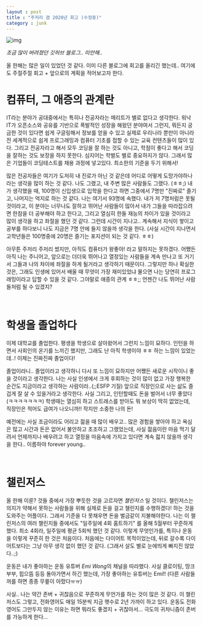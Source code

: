 ```yaml
---
layout : post
title : "주저리 겸 2020년 회고 (수정중)"
category : junk
---
```



![img](https://images.unsplash.com/photo-1607590217012-9700f319f628?ixid=MXwxMjA3fDB8MHxwaG90by1wYWdlfHx8fGVufDB8fHw%3D&ixlib=rb-1.2.1&auto=format&fit=crop&w=989&q=80)

*조금 많이 버려졌던 깃허브 블로그.. 미안해..*

올 한해는 많은 일이 있었던 것 같다. 이미 다른 블로그에 회고를 올리긴 했는데.. 여기에도 주절주절 회고 + 앞으로의 계획을 적어보고자 한다.

# 컴퓨터, 그 애증의 관계란

IT라는 분야가 공대중에서는 특히나 전공자라는 메리트가 별로 없다고 생각한다. 워낙 IT가 오픈소스와 공유를 기반으로 폭발적인 성장을 해왔던 분야여서 그런지, 뭐든지 궁금한 것이 있다면 쉽게 구글링해서 정보를 얻을 수 있고 실제로 우리나라 뿐만이 아니라 전 세계적으로 쉽게 프로그래밍과 컴퓨터 기초를 접할 수 있는 교육 컨텐츠들이 많이 있다. 그리고 전공자라고 해서 모두 코딩을 잘 하는 것도 아니고, 학점이 좋다고 해서 코딩을 잘하는 것도 보장을 하지 못한다. 심지어는 학벌도 별로 중요하지가 않다. 그래서 많은 기업들이 코딩테스트를 채용 과정에 넣고있다. 최소한의 기준을 두기 위해서!

많은 전공자들은 여기가 도저히 내 진로가 아닌 것 같은데 어디로 어떻게 도망가야하나 라는 생각을 많이 하는 것 같다. 나도 그랬고, 내 주변 많은 사람들도 그랬다. (ㅎㅎ;) 내가 생각했을 때, 100명이 신입생으로 입학을 한다고 하면 그중에서 7명만 "진짜로" 즐기고, 나머지는 억지로 하는 것 같다. 나는 여기서 93명에 속했다. 내가 저 7명처럼은 못될것이라고, 이 분야는 너무나도 잘하고 뛰어난 사람들이 많아서 내가 그들을 따라잡으려면 한참을 더 공부해야 하고 한다고, 그리고 열심히 한들 재능의 차이가 있을 것이라고 많이 생각을 하고 좌절을 했던 것 같다. 그런데 시간이 지나고.. 계속해서 지식이 쌓이고 공부를 하다보니 나도 지금은 7명 안에 들지 않을까 생각을 한다. (사실 시간이 지나면서 고학년들은 100명중에 20명은 즐기는 포지션이 되는 것 같다. ㅎㅎ)

아무튼 주저리 주저리 썼지만, 아직도 컴퓨터가 왕좋아! 라고 말하지는 못하겠다. 어쨌든 아직 나는 주니어고, 앞으로는 더더욱 뛰어나고 열정있는 사람들을 계속 만나고 또 거기서 그들과 나의 챠이에 좌절을 하게 될거라고 생각하기 때문이다. 그렇지만 하나 확실한 것은, 그래도 인생에 있어서 배울 때 무엇이 가장 재미있었냐 물으면 나는 당연히 프로그래밍이라고 답할 수 있을 것 같다. 그야말로 애증의 관계 ㅎㅎ;; 언젠간 나도 뛰어난 사람들처럼 될 수 있겠지?

<br/>

# 학생을 졸업하다

이제 대학교를 졸업한다. 평생을 학생으로 살아왔어서 그런지 느낌이 묘하다. 인턴을 하면서 사회인의 온기를 느끼긴 했지만, 그래도 난 아직 학생이야 ㅎㅎ 하는 느낌이 있었는데..! 이제는 진짜진짜 졸업이다!

졸업이라니.. 졸업이라고 생각하니 다시 또 느낌이 묘하지만 어쨌든 새로운 시작이니 좋을 것이라고 생각한다. 나는 사실 인생에서 크게 후회하는 것이 많이 없고 가장 행복한 순간도 지금이라고 생각하는 사람이라..(;;ESFP 기질) 앞으로 직장인으로 사는 삶도 즐겁게 잘 살 수 있을거라고 생각한다. 사실 그리고, 인턴할때도 돈을 벌어서 너무 좋았다(ㅋㅋㅋㅋㅋㅋㅋ) 학생때는 열심히 하고 스트래스를 받아도 뭐 보상이 딱히 없었는데, 직장인은 적어도 급여가 나오니까!! 작지만 소중한 나의 돈!

예전에는 사실 조금이라도 어리고 젊을 때 많이 배우고.. 많은 경험을 쌓아야 하고 욕심은 많고 시간과 돈은 없어서 불안하고 초조하고 그랬었는데, 사실 젊음이란 마음 먹기 달려서 언제까지나 배우려고 하고 열정을 마음속에 가지고 있다면 계속 젋지 않을까 생각을 한다.. 이름하야 forever young.. 

<br/>

# 챌린저스

올 한해 이룬? 것들 중에서 가장 뿌듯한 것을 고르자면 *챌린저스* 일 것이다. 챌린저스는 의지가 약해서 못하는 사람들을 위해 실제로 돈을 걸고 챌린지를 수행하겠다! 하는 것을 도와주는 어플이다. 그래서 기준을 다 못채우면 돈을 벌금같이 지불해야한다. 나는 이 챌린저스의 여러 챌린지들 중에서도 "일주일에 4회 홈트하기" 를 올해 5월부터 꾸준하게 했다. 최소 4회라, 일주일에 평균 5회씩 했던 것 같다. 이렇게 무엇인가를, 특히나 운동을 이렇게 꾸준히 한 것은 처음이다. 처음에는 다이어트 목적이었는데, 뒤로 갈수록 다이어트보다는 그냥 아무 생각 없이 했던 것 같다. (그래서 살도 별로 눈에띄게 빠지진 않았다..;)

운동은 내가 좋아하는 운동 유튜버 *Emi Wong*의 채널을 따라했다. 사실 클로이팅, 땅크부부, 힙으뜸 등등 돌아가면서 하긴 했는데, 가장 좋아하는 유튜버는 Emi!! (다른 사람들꺼를 하면 종종 무릎이 아팠다ㅠㅠ) 

사실.. 나는 약간 존버 + 귀찮음으로 꾸준하게 무언가를 하는 것이 많은 것 같다. 이 챌린저스도 그렇고, 전화영어도 매일 15분씩 지금 햇수로 2년 가까이 하고 있다. 운동도 전화영어도 그만두지 않는 이유는 하면 뭐라도 좋겠지 + 귀찮아서... 극도의 귀차니즘이 존버를 가능하게 한다... 


